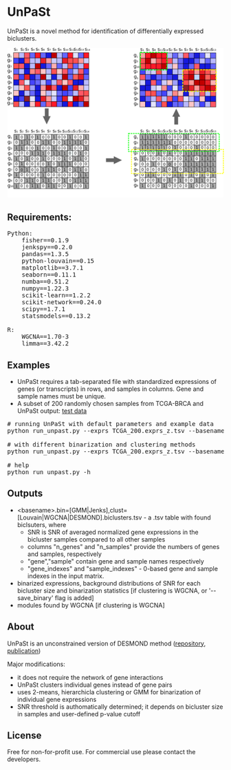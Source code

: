 # UnPaSt

UnPaSt is a novel method for identification of differentially expressed biclusters.

![alt text](./poster/DESMOND2_steps2.png)


## Requirements:
<pre>
Python:
    fisher==0.1.9
    jenkspy==0.2.0
    pandas==1.3.5
    python-louvain==0.15
    matplotlib==3.7.1
    seaborn==0.11.1
    numba==0.51.2
    numpy==1.22.3
    scikit-learn==1.2.2
    scikit-network==0.24.0
    scipy==1.7.1
    statsmodels==0.13.2

R:
    WGCNA==1.70-3
    limma==3.42.2
</pre>

## Examples
* UnPaSt requires a tab-separated file with standardized expressions of genes (or transcripts) in rows, and samples in columns. Gene and sample names must be unique. 
* A subset of 200 randomly chosen samples from TCGA-BRCA and UnPaSt output:
[test data](https://drive.google.com/file/d/1GXR_1ErIPtQkEOxE66at0uqQN76qNG7a/view?usp=sharing)

<pre>
# running UnPaSt with default parameters and example data
python run_unpast.py --exprs TCGA_200.exprs_z.tsv --basename TCGA_200_results

# with different binarization and clustering methods
python run_unpast.py --exprs TCGA_200.exprs_z.tsv --basename results --binarization ward --clustering WGCNA

# help
python run_unpast.py -h
</pre>

## Outputs
* \<basename\>.bin=[GMM|Jenks],clust=[Louvain|WGCNA|DESMOND].biclusters.tsv - a .tsv table with found biclsuters, where 
    - SNR is SNR of averaged normalized gene expressions in the bicluster samples compared to all other samples
    - columns "n_genes" and "n_samples" provide the numbers of genes and samples, respectively 
    - "gene","sample" contain gene and sample names respectively
    - "gene_indexes" and  "sample_indexes" - 0-based gene and sample indexes in the input matrix.
* binarized expressions, background distributions of SNR for each bicluster size and binarization statistics [if clustering is WGCNA,  or  '--save_binary' flag is added]
* modules found by WGCNA [if clustering is WGCNA]

## About 
UnPaSt is an unconstrained version of DESMOND method ([repository](https://github.com/ozolotareva/DESMOND), [publication](https://academic.oup.com/bioinformatics/article/37/12/1691/6039116?login=true))

Major modifications:
 * it does not require the network of gene interactions 
 * UnPaSt clusters individual genes instead of gene pairs
 * uses 2-means, hierarchicla clustering or GMM for binarization of individual gene expressions
 * SNR threshold is authomatically determined; it depends on bicluster size in samples and user-defined p-value cutoff
 
## License
Free for non-for-profit use. For commercial use please contact the developers. 
